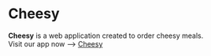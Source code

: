 # Cheesy
**Cheesy** is a web application created to order cheesy meals.  
Visit our app now --> [Cheesy](https://cheesy-meals.netlify.app/)  
